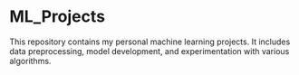 # ML_Projects
This repository contains my personal machine learning projects. It includes data preprocessing, model development, and experimentation with various algorithms.
